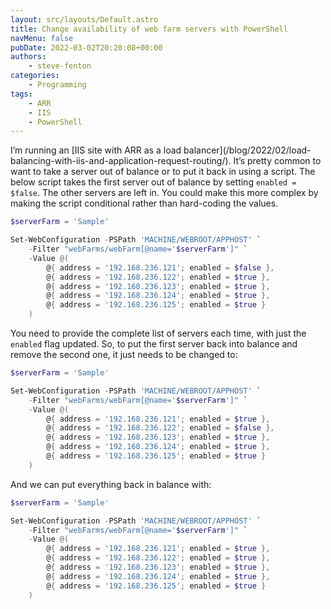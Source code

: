 ```yaml
---
layout: src/layouts/Default.astro
title: Change availability of web farm servers with PowerShell
navMenu: false
pubDate: 2022-03-02T20:20:08+00:00
authors:
    - steve-fenton
categories:
    - Programming
tags:
    - ARR
    - IIS
    - PowerShell
---
```


I’m running an [IIS site with ARR as a load balancer]\(/blog/2022/02/load-balancing-with-iis-and-application-request-routing/). It’s pretty common to want to take a server out of balance or to put it back in using a script. The below script takes the first server out of balance by setting `enabled = $false`. The other servers are left in. You could make this more complex by making the script conditional rather than hard-coding the values.

```powershell
$serverFarm = 'Sample'

Set-WebConfiguration -PSPath 'MACHINE/WEBROOT/APPHOST' `
    -Filter "webFarms/webFarm[@name='$serverFarm']" `
    -Value @(
        @{ address = '192.168.236.121'; enabled = $false },
        @{ address = '192.168.236.122'; enabled = $true },
        @{ address = '192.168.236.123'; enabled = $true },
        @{ address = '192.168.236.124'; enabled = $true },
        @{ address = '192.168.236.125'; enabled = $true }
    )
```

You need to provide the complete list of servers each time, with just the `enabled` flag updated. So, to put the first server back into balance and remove the second one, it just needs to be changed to:

```powershell
$serverFarm = 'Sample'

Set-WebConfiguration -PSPath 'MACHINE/WEBROOT/APPHOST' `
    -Filter "webFarms/webFarm[@name='$serverFarm']" `
    -Value @(
        @{ address = '192.168.236.121'; enabled = $true },
        @{ address = '192.168.236.122'; enabled = $false },
        @{ address = '192.168.236.123'; enabled = $true },
        @{ address = '192.168.236.124'; enabled = $true },
        @{ address = '192.168.236.125'; enabled = $true }
    )
```

And we can put everything back in balance with:

```powershell
$serverFarm = 'Sample'

Set-WebConfiguration -PSPath 'MACHINE/WEBROOT/APPHOST' `
    -Filter "webFarms/webFarm[@name='$serverFarm']" `
    -Value @(
        @{ address = '192.168.236.121'; enabled = $true },
        @{ address = '192.168.236.122'; enabled = $true },
        @{ address = '192.168.236.123'; enabled = $true },
        @{ address = '192.168.236.124'; enabled = $true },
        @{ address = '192.168.236.125'; enabled = $true }
    )
```